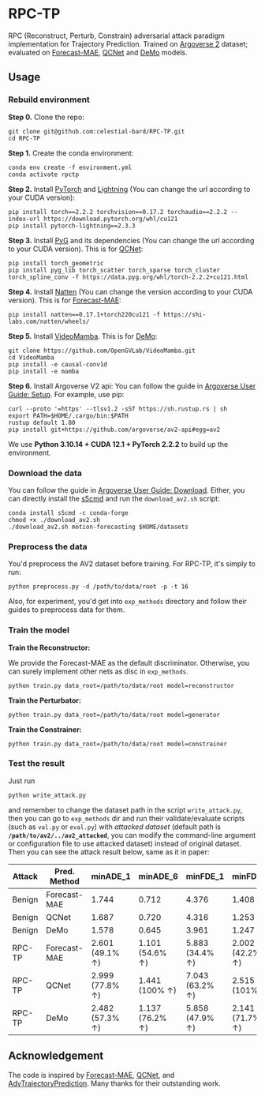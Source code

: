 # RPC-TP
RPC (Reconstruct, Perturb, Constrain) adversarial attack paradigm implementation for Trajectory Prediction. Trained on [Argoverse 2](https://argoverse.github.io/user-guide) dataset; evaluated on [Forecast-MAE](https://github.com/jchengai/forecast-mae), [QCNet](https://github.com/ZikangZhou/QCNet) and [DeMo](https://github.com/fudan-zvg/DeMo) models.

## Usage 

### Rebuild environment

**Step 0.** Clone the repo:
```shell
git clone git@github.com:celestial-bard/RPC-TP.git
cd RPC-TP
```

**Step 1.** Create the conda environment:
```shell
conda env create -f environment.yml
conda activate rpctp
```

**Step 2.** Install [PyTorch](https://pytorch.org/) and [Lightning](https://lightning.ai/pytorch-lightning/) (You can change the url according to your CUDA version):
```shell
pip install torch==2.2.2 torchvision==0.17.2 torchaudio==2.2.2 --index-url https://download.pytorch.org/whl/cu121
pip install pytorch-lightning==2.3.3
```

**Step 3.** Install [PyG](https://pyg.org/) and its dependencies (You can change the url according to your CUDA version). This is for [QCNet](https://github.com/ZikangZhou/QCNet):
```shell
pip install torch_geometric
pip install pyg_lib torch_scatter torch_sparse torch_cluster torch_spline_conv -f https://data.pyg.org/whl/torch-2.2.2+cu121.html
```

**Step 4.** Install [Natten](https://shi-labs.com/natten/) (You can change the version according to your CUDA version). This is for [Forecast-MAE](https://github.com/jchengai/forecast-mae):
```shell
pip install natten==0.17.1+torch220cu121 -f https://shi-labs.com/natten/wheels/
```

**Step 5.** Install [VideoMamba](https://github.com/OpenGVLab/VideoMamba). This is for [DeMo](https://github.com/fudan-zvg/DeMo):
```shell
git clone https://github.com/OpenGVLab/VideoMamba.git
cd VideoMamba
pip install -e causal-conv1d
pip install -e mamba
```

**Step 6.** Install Argoverse V2 api:
You can follow the guide in [Argoverse User Guide: Setup](https://argoverse.github.io/user-guide/getting_started.html#setup).
For example, use pip:
```shell
curl --proto '=https' --tlsv1.2 -sSf https://sh.rustup.rs | sh
export PATH=$HOME/.cargo/bin:$PATH
rustup default 1.80
pip install git+https://github.com/argoverse/av2-api#egg=av2
```

We use **Python 3.10.14 + CUDA 12.1 + PyTorch 2.2.2** to build up the environment.

### Download the data

You can follow the guide in [Argoverse User Guide: Download](https://argoverse.github.io/user-guide/getting_started.html#downloading-the-data). Either, you can directly install the [s5cmd](https://github.com/peak/s5cmd) and run the `download_av2.sh` script:
```shell
conda install s5cmd -c conda-forge
chmod +x ./download_av2.sh
./download_av2.sh motion-forecasting $HOME/datasets
```

### Preprocess the data

You'd preprocess the AV2 dataset before training. For RPC-TP, it's simply to run:
```shell
python preprocess.py -d /path/to/data/root -p -t 16
```

Also, for experiment, you'd get into `exp_methods` directory and follow their guides to preprocess data for them.

### Train the model

**Train the Reconstructor:**

We provide the Forecast-MAE as the default discriminator. Otherwise, you can surely implement other nets as disc in `exp_methods`.
```shell
python train.py data_root=/path/to/data/root model=reconstructor
```

**Train the Perturbator:**
```shell
python train.py data_root=/path/to/data/root model=generator
```

**Train the Constrainer:**
```shell
python train.py data_root=/path/to/data/root model=constrainer
```

### Test the result

Just run
```shell
python write_attack.py
```
and remember to change the dataset path in the script `write_attack.py`, then you can go to `exp_methods` dir and run their validate/evaluate scripts (such as `val.py` or `eval.py`) with *attacked dataset* (default path is **`/path/to/av2/../av2_attacked`**, you can modify the command-line argument or configuration file to use attacked dataset) instead of original dataset. Then you can see the attack result below, same as it in paper:

| Attack  | Pred. Method | minADE_1       | minADE_6       | minFDE_1       | minFDE_6       | MR_6           |
|---------|--------------|----------------|----------------|----------------|----------------|----------------|
| Benign  | Forecast-MAE | 1.744          | 0.712          | 4.376          | 1.408          | 0.178          |
| Benign  | QCNet        | 1.687          | 0.720          | 4.316          | 1.253          | 0.157          |
| Benign  | DeMo         | 1.578          | 0.645          | 3.961          | 1.247          | 0.155          |
| RPC-TP | Forecast-MAE | 2.601 (49.1% ↑)| 1.101 (54.6% ↑)| 5.883 (34.4% ↑)| 2.002 (42.2% ↑)| 0.273 (53.4% ↑)|
| RPC-TP | QCNet        | 2.999 (77.8% ↑)| 1.441 (100% ↑) | 7.043 (63.2% ↑)| 2.515 (101% ↑) | 0.412 (162% ↑) |
| RPC-TP | DeMo         | 2.482 (57.3% ↑)| 1.137 (76.2% ↑)| 5.858 (47.9% ↑)| 2.141 (71.7% ↑)| 0.337 (117% ↑) |

## Acknowledgement

The code is inspired by [Forecast-MAE](https://github.com/jchengai/forecast-mae), [QCNet](https://github.com/ZikangZhou/QCNet), and [AdvTrajectoryPrediction](https://github.com/zqzqz/AdvTrajectoryPrediction). Many thanks for their outstanding work.
